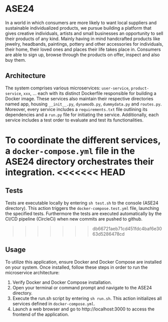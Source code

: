 # ASE24
In a world in which consumers are more likely to want local suppliers and sustainable individualized products, we pursue building a platform that gives creative individuals, artists and small businesses an opportunity to sell their products of any kind. Mainly having in mind handcrafted products like jewelry, headbands, paintings, pottery and other accessories for individuals, their home, their loved ones and places their life takes place in. Consumers are able to sign up, browse through the products on offer, inspect and also buy them.

## Architecture

The system comprises various microservices: `user-service`, `product-service`, `xxx`, ... each with its distinct Dockerfile responsible for building a Docker image. These services also maintain their respective directories named app, housing `__init__.py`, `dynamodb.py`, `dummydata.py`  and `routes.py`. Moreover, every service includes a `requirements.txt` file outlining its dependencies and a `run.py` file for initiating the service. Additionally, each service includes a test order to evaluate and test its functionalities.

To coordinate the different services, a `docker-compose.yml` file in the ASE24 directory orchestrates their integration.
<<<<<<< HEAD
=======

## Tests

Tests are executable locally by entering `sh test.sh` to the console (ASE24 directory). This action triggers the `docker-compose.test.yml` file, launching the specified tests. Furthermore the tests are executed automatically by the CI/CD pipeline (CircleCi) when new commits are pushed to github.


>>>>>>> db66721aeb71cd451fdc4baf6e3063d5286478cd
## Usage

To utilize this application, ensure Docker and Docker Compose are installed on your system. Once installed, follow these steps in order to run the microservice architecture:

1. Verify Docker and Docker Compose installation.
2. Open your terminal or command prompt and navigate to the ASE24 directory.
3. Execute the run.sh script by entering `sh run.sh`. This action initializes all services defined in `docker-compose.yml`.
4. Launch a web browser and go to http://localhost:3000 to access the frontend of the application.
